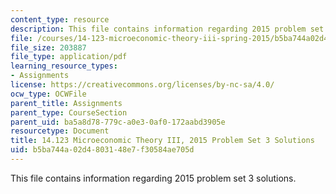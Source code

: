 ```yaml
---
content_type: resource
description: This file contains information regarding 2015 problem set 3 solutions.
file: /courses/14-123-microeconomic-theory-iii-spring-2015/b5ba744a02d4803148e7f30584ae705d_MIT14_123S15_PSet_3_Sol_15.pdf
file_size: 203887
file_type: application/pdf
learning_resource_types:
- Assignments
license: https://creativecommons.org/licenses/by-nc-sa/4.0/
ocw_type: OCWFile
parent_title: Assignments
parent_type: CourseSection
parent_uid: ba5a8d78-779c-a0e3-0af0-172aabd3905e
resourcetype: Document
title: 14.123 Microeconomic Theory III, 2015 Problem Set 3 Solutions
uid: b5ba744a-02d4-8031-48e7-f30584ae705d
---
```

This file contains information regarding 2015 problem set 3 solutions.